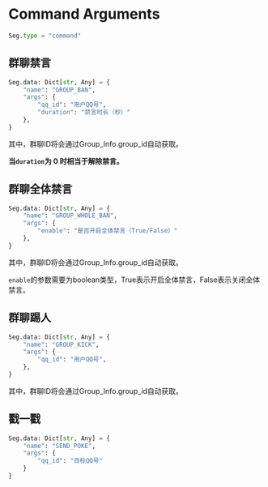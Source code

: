 # Command Arguments
```python
Seg.type = "command"
```
## 群聊禁言
```python
Seg.data: Dict[str, Any] = {
    "name": "GROUP_BAN",
    "args": {
        "qq_id": "用户QQ号",
        "duration": "禁言时长（秒）"
    },
}
```
其中，群聊ID将会通过Group_Info.group_id自动获取。

**当`duration`为 0 时相当于解除禁言。**
## 群聊全体禁言
```python
Seg.data: Dict[str, Any] = {
    "name": "GROUP_WHOLE_BAN",
    "args": {
        "enable": "是否开启全体禁言（True/False）"
    },
}
```
其中，群聊ID将会通过Group_Info.group_id自动获取。

`enable`的参数需要为boolean类型，True表示开启全体禁言，False表示关闭全体禁言。
## 群聊踢人
```python
Seg.data: Dict[str, Any] = {
    "name": "GROUP_KICK",
    "args": {
        "qq_id": "用户QQ号",
    },
}
```
其中，群聊ID将会通过Group_Info.group_id自动获取。

## 戳一戳
```python
Seg.data: Dict[str, Any] = {
    "name": "SEND_POKE",
    "args": {
        "qq_id": "目标QQ号"
    }
}
```